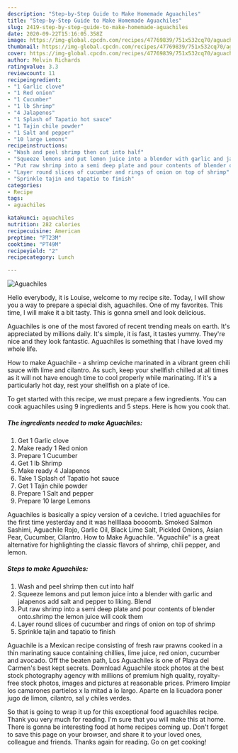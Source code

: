 ```yaml
---
description: "Step-by-Step Guide to Make Homemade Aguachiles"
title: "Step-by-Step Guide to Make Homemade Aguachiles"
slug: 2419-step-by-step-guide-to-make-homemade-aguachiles
date: 2020-09-22T15:16:05.358Z
image: https://img-global.cpcdn.com/recipes/47769839/751x532cq70/aguachiles-recipe-main-photo.jpg
thumbnail: https://img-global.cpcdn.com/recipes/47769839/751x532cq70/aguachiles-recipe-main-photo.jpg
cover: https://img-global.cpcdn.com/recipes/47769839/751x532cq70/aguachiles-recipe-main-photo.jpg
author: Melvin Richards
ratingvalue: 3.3
reviewcount: 11
recipeingredient:
- "1 Garlic clove"
- "1 Red onion"
- "1 Cucumber"
- "1 lb Shrimp"
- "4 Jalapenos"
- "1 Splash of Tapatio hot sauce"
- "1 Tajin chile powder"
- "1 Salt and pepper"
- "10 large Lemons"
recipeinstructions:
- "Wash and peel shrimp then cut into half"
- "Squeeze lemons and put lemon juice into a blender with garlic and jalapenos add salt and pepper to liking. Blend"
- "Put raw shrimp into a semi deep plate and pour contents of blender onto.shrimp the lemon juice will cook them"
- "Layer round slices of cucumber and rings of onion on top of shrimp"
- "Sprinkle tajin and tapatio to finish"
categories:
- Recipe
tags:
- aguachiles

katakunci: aguachiles 
nutrition: 282 calories
recipecuisine: American
preptime: "PT23M"
cooktime: "PT49M"
recipeyield: "2"
recipecategory: Lunch

---
```



![Aguachiles](https://img-global.cpcdn.com/recipes/47769839/751x532cq70/aguachiles-recipe-main-photo.jpg)

Hello everybody, it is Louise, welcome to my recipe site. Today, I will show you a way to prepare a special dish, aguachiles. One of my favorites. This time, I will make it a bit tasty. This is gonna smell and look delicious.

Aguachiles is one of the most favored of recent trending meals on earth. It's appreciated by millions daily. It's simple, it is fast, it tastes yummy. They're nice and they look fantastic. Aguachiles is something that I have loved my whole life.

How to make Aguachile - a shrimp ceviche marinated in a vibrant green chili sauce with lime and cilantro. As such, keep your shellfish chilled at all times as it will not have enough time to cool properly while marinating. If it&#39;s a particularly hot day, rest your shellfish on a plate of ice.


To get started with this recipe, we must prepare a few ingredients. You can cook aguachiles using 9 ingredients and 5 steps. Here is how you cook that.

<!--inarticleads1-->

##### The ingredients needed to make Aguachiles:

1. Get 1 Garlic clove
1. Make ready 1 Red onion
1. Prepare 1 Cucumber
1. Get 1 lb Shrimp
1. Make ready 4 Jalapenos
1. Take 1 Splash of Tapatio hot sauce
1. Get 1 Tajin chile powder
1. Prepare 1 Salt and pepper
1. Prepare 10 large Lemons


Aguachiles is basically a spicy version of a ceviche. I tried aguachiles for the first time yesterday and it was hellllaaa boooomb. Smoked Salmon Sashimi, Aguachile Rojo, Garlic Oil, Black Lime Salt, Pickled Onions, Asian Pear, Cucumber, Cilantro. How to Make Aguachile. &#34;Aguachile&#34; is a great alternative for highlighting the classic flavors of shrimp, chili pepper, and lemon. 

<!--inarticleads2-->

##### Steps to make Aguachiles:

1. Wash and peel shrimp then cut into half
1. Squeeze lemons and put lemon juice into a blender with garlic and jalapenos add salt and pepper to liking. Blend
1. Put raw shrimp into a semi deep plate and pour contents of blender onto.shrimp the lemon juice will cook them
1. Layer round slices of cucumber and rings of onion on top of shrimp
1. Sprinkle tajin and tapatio to finish


Aguachile is a Mexican recipe consisting of fresh raw prawns cooked in a thin marinating sauce containing chillies, lime juice, red onion, cucumber and avocado. Off the beaten path, Los Aguachiles is one of Playa del Carmen&#39;s best kept secrets. Download Aguachile stock photos at the best stock photography agency with millions of premium high quality, royalty-free stock photos, images and pictures at reasonable prices. Primero limpiar los camarones partielos x la mitad a lo largo. Aparte en la licuadora poner jugo de limon, cilantro, sal y chiles verdes. 

So that is going to wrap it up for this exceptional food aguachiles recipe. Thank you very much for reading. I'm sure that you will make this at home. There is gonna be interesting food at home recipes coming up. Don't forget to save this page on your browser, and share it to your loved ones, colleague and friends. Thanks again for reading. Go on get cooking!
